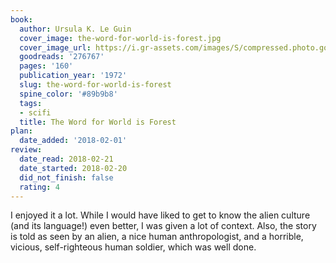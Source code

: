 ```yaml
---
book:
  author: Ursula K. Le Guin
  cover_image: the-word-for-world-is-forest.jpg
  cover_image_url: https://i.gr-assets.com/images/S/compressed.photo.goodreads.com/books/1283091038l/276767._SY160_.jpg
  goodreads: '276767'
  pages: '160'
  publication_year: '1972'
  slug: the-word-for-world-is-forest
  spine_color: '#89b9b8'
  tags:
  - scifi
  title: The Word for World is Forest
plan:
  date_added: '2018-02-01'
review:
  date_read: 2018-02-21
  date_started: 2018-02-20
  did_not_finish: false
  rating: 4
---
```


I enjoyed it a lot. While I would have liked to get to know the alien culture (and its language!) even better, I was given a lot of context. Also, the story is told as seen by an alien, a nice human anthropologist, and a horrible, vicious, self-righteous human soldier, which was well done.
